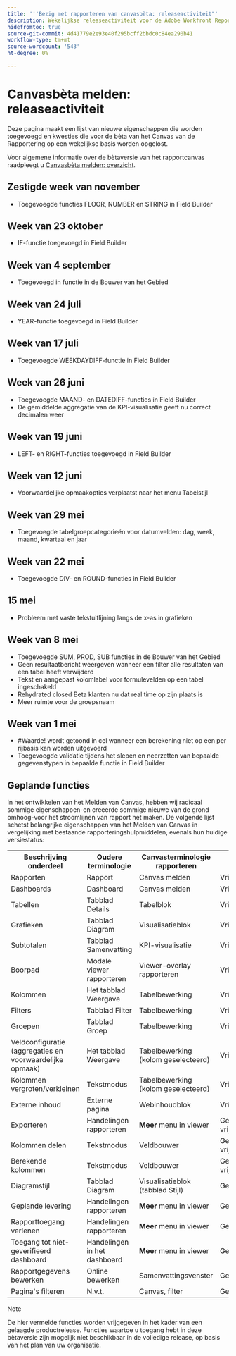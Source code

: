 ```yaml
---
title: '''Bezig met rapporteren van canvasbèta: releaseactiviteit"'
description: Wekelijkse releaseactiviteit voor de Adobe Workfront Reporting Canvas bèta
hidefromtoc: true
source-git-commit: 4d41779e2e93e40f295bcff2bbdc0c84ea290b41
workflow-type: tm+mt
source-wordcount: '543'
ht-degree: 0%

---
```



# Canvasbèta melden: releaseactiviteit

Deze pagina maakt een lijst van nieuwe eigenschappen die worden toegevoegd en kwesties die voor de bèta van het Canvas van de Rapportering op een wekelijkse basis worden opgelost.

Voor algemene informatie over de bètaversie van het rapportcanvas raadpleegt u [Canvasbèta melden: overzicht](/help/quicksilver/product-announcements/betas/reporting-canvas-beta/reporting-canvas-beta-overview.md).

## Zestigde week van november

* Toegevoegde functies FLOOR, NUMBER en STRING in Field Builder

## Week van 23 oktober

* IF-functie toegevoegd in Field Builder

## Week van 4 september

* Toegevoegd in functie in de Bouwer van het Gebied

## Week van 24 juli

* YEAR-functie toegevoegd in Field Builder

## Week van 17 juli

* Toegevoegde WEEKDAYDIFF-functie in Field Builder

## Week van 26 juni

* Toegevoegde MAAND- en DATEDIFF-functies in Field Builder
* De gemiddelde aggregatie van de KPI-visualisatie geeft nu correct decimalen weer

## Week van 19 juni

* LEFT- en RIGHT-functies toegevoegd in Field Builder

## Week van 12 juni

* Voorwaardelijke opmaakopties verplaatst naar het menu Tabelstijl

## Week van 29 mei

* Toegevoegde tabelgroepcategorieën voor datumvelden: dag, week, maand, kwartaal en jaar

## Week van 22 mei

* Toegevoegde DIV- en ROUND-functies in Field Builder

## 15 mei

* Probleem met vaste tekstuitlijning langs de x-as in grafieken

## Week van 8 mei

* Toegevoegde SUM, PROD, SUB functies in de Bouwer van het Gebied
* Geen resultaatbericht weergeven wanneer een filter alle resultaten van een tabel heeft verwijderd
* Tekst en aangepast kolomlabel voor formulevelden op een tabel ingeschakeld
* Rehydrated closed Beta klanten nu dat real time op zijn plaats is
* Meer ruimte voor de groepsnaam

## Week van 1 mei

* #Waarde! wordt getoond in cel wanneer een berekening niet op een per rijbasis kan worden uitgevoerd
* Toegevoegde validatie tijdens het slepen en neerzetten van bepaalde gegevenstypen in bepaalde functie in Field Builder

## Geplande functies

In het ontwikkelen van het Melden van Canvas, hebben wij radicaal sommige eigenschappen-en creeerde sommige nieuwe van de grond omhoog-voor het stroomlijnen van rapport het maken. De volgende lijst schetst belangrijke eigenschappen van het Melden van Canvas in vergelijking met bestaande rapporteringshulpmiddelen, evenals hun huidige versiestatus:

<table style="table-layout:auto"> 
 <col> 
 <col> 
 <col> 
 <col> 
 <tbody> 
  <tr> 
   <th>Beschrijving onderdeel</th> 
   <th>Oudere terminologie </th> 
   <th>Canvasterminologie rapporteren</th> 
   <th>Status</th> 
  </tr> 
  <tr> 
   <td>Rapporten</td> 
   <td>Rapport</td> 
   <td>Canvas melden</td> 
   <td>Vrijgegeven</td> 
  </tr> 
  <tr> 
   <td>Dashboards</td> 
   <td>Dashboard</td> 
   <td>Canvas melden</td> 
   <td>Vrijgegeven</td> 
  </tr> 
  <tr> 
   <td>Tabellen</td> 
   <td>Tabblad Details</td> 
   <td>Tabelblok</td> 
   <td>Vrijgegeven</td> 
  </tr> 
  <tr> 
   <td>Grafieken</td> 
   <td>Tabblad Diagram</td> 
   <td>Visualisatieblok</td> 
   <td>Vrijgegeven</td> 
  </tr> 
  <tr> 
   <td>Subtotalen</td> 
   <td>Tabblad Samenvatting</td> 
   <td>KPI-visualisatie</td> 
   <td>Vrijgegeven</td> 
  </tr> 
  <tr> 
   <td>Boorpad</td> 
   <td>Modale viewer rapporteren</td> 
   <td>Viewer-overlay rapporteren</td> 
   <td>Vrijgegeven</td> 
  </tr> 
  <tr> 
   <td>Kolommen</td> 
   <td>Het tabblad Weergave</td> 
   <td>Tabelbewerking</td> 
   <td>Vrijgegeven</td> 
  </tr> 
  <tr> 
   <td>Filters</td> 
   <td>Tabblad Filter</td> 
   <td>Tabelbewerking</td> 
   <td>Vrijgegeven</td> 
  </tr> 
  <tr> 
   <td>Groepen</td> 
   <td>Tabblad Groep</td> 
   <td>Tabelbewerking</td> 
   <td>Vrijgegeven</td> 
  </tr> 
  <tr> 
   <td>Veldconfiguratie<br>(aggregaties en voorwaardelijke opmaak)</td> 
   <td>Het tabblad Weergave</td> 
   <td>Tabelbewerking (kolom geselecteerd)</td> 
   <td>Vrijgegeven</td> 
  </tr> 
  <tr> 
   <td>Kolommen vergroten/verkleinen</td> 
   <td>Tekstmodus</td> 
   <td>Tabelbewerking (kolom geselecteerd)</td> 
   <td>Vrijgegeven</td> 
  </tr> 
   <tr> 
   <td>Externe inhoud</td> 
   <td>Externe pagina</td> 
   <td>Webinhoudblok</td> 
   <td>Vrijgegeven</td> 
  </tr> 
   <tr> 
   <td>Exporteren</td> 
   <td>Handelingen rapporteren</td> 
   <td><strong>Meer</strong> menu in viewer</td> 
   <td>Gedeeltelijk vrijgegeven</td> 
  </tr> 
  <tr> 
   <td>Kolommen delen</td> 
   <td>Tekstmodus</td> 
   <td>Veldbouwer</td> 
   <td>Gedeeltelijk vrijgegeven</td> 
  </tr> 
  <tr> 
   <td>Berekende kolommen</td> 
   <td>Tekstmodus</td> 
   <td>Veldbouwer</td> 
   <td>Gedeeltelijk vrijgegeven</td> 
  </tr> 
  <tr> 
   <td>Diagramstijl</td> 
   <td>Tabblad Diagram</td> 
   <td>Visualisatieblok (tabblad Stijl)</td> 
   <td>Geplant</td> 
  </tr> 
  <tr> 
   <td>Geplande levering</td> 
   <td>Handelingen rapporteren</td> 
   <td><strong>Meer</strong> menu in viewer</td> 
   <td>Geplant</td> 
  </tr> 
  <tr> 
   <td>Rapporttoegang verlenen</td> 
   <td>Handelingen rapporteren</td> 
   <td><strong>Meer</strong> menu in viewer</td> 
   <td>Geplant</td> 
  </tr> 
  <tr> 
   <td>Toegang tot niet-geverifieerd dashboard</td> 
   <td>Handelingen in het dashboard</td> 
   <td><strong>Meer</strong> menu in viewer</td> 
   <td>Geplant</td> 
  </tr> 
  <tr> 
   <td>Rapportgegevens bewerken</td> 
   <td>Online bewerken</td> 
   <td>Samenvattingsvenster</td> 
   <td>Geplant</td> 
  </tr> 
  <tr> 
   <td>Pagina's filteren</td> 
   <td>N.v.t.</td> 
   <td>Canvas, filter</td> 
   <td>Geplant</td> 
  </tr> 
 </tbody> 
</table>

>[!NOTE]
>
>De hier vermelde functies worden vrijgegeven in het kader van een gelaagde productrelease. Functies waartoe u toegang hebt in deze bètaversie zijn mogelijk niet beschikbaar in de volledige release, op basis van het plan van uw organisatie.